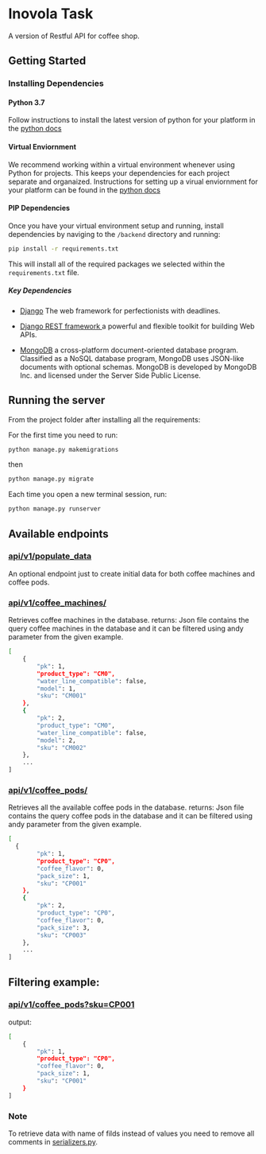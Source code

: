 # Inovola Task
A version of Restful API for coffee shop.

## Getting Started

### Installing Dependencies

#### Python 3.7
Follow instructions to install the latest version of python for your platform in the [python docs](https://docs.python.org/3/using/unix.html#getting-and-installing-the-latest-version-of-python)

#### Virtual Enviornment

We recommend working within a virtual environment whenever using Python for projects. This keeps your dependencies for each project separate and organaized. Instructions for setting up a virual enviornment for your platform can be found in the [python docs](https://packaging.python.org/guides/installing-using-pip-and-virtual-environments/)

#### PIP Dependencies
Once you have your virtual environment setup and running, install dependencies by naviging to the `/backend` directory and running:

```bash
pip install -r requirements.txt
```

This will install all of the required packages we selected within the `requirements.txt` file.

##### Key Dependencies

- [Django](https://www.djangoproject.com/)  The web framework for perfectionists with deadlines.

- [Django REST framework ](https://www.django-rest-framework.org/) a powerful and flexible toolkit for building Web APIs.

- [MongoDB](https://www.mongodb.com/) a cross-platform document-oriented database program. Classified as a NoSQL database program, MongoDB uses JSON-like documents with optional schemas. MongoDB is developed by MongoDB Inc. and licensed under the Server Side Public License.

## Running the server
From the project folder after installing all the requirements:


For the first time you need to run:
```bash
python manage.py makemigrations
```
then 
```bash
python manage.py migrate
```
Each time you open a new terminal session, run:
```bash
python manage.py runserver
```

## Available endpoints
### [api/v1/populate_data](api/v1/populate_data)
An optional endpoint just to create initial data for both coffee machines and coffee pods.

### [api/v1/coffee_machines/](api/v1/coffee_machines/)
Retrieves coffee machines in the database.
returns: Json file contains the query coffee machines in the database and it can be filtered using andy parameter from the given example. 
```bash
[   
    {
        "pk": 1,
        "product_type": "CM0",
        "water_line_compatible": false,
        "model": 1,
        "sku": "CM001"
    },
    {
        "pk": 2,
        "product_type": "CM0",
        "water_line_compatible": false,
        "model": 2,
        "sku": "CM002"
    },
    ...
]
```

### [api/v1/coffee_pods/](api/v1/coffee_pods/)
Retrieves all the available coffee pods in the database.
returns: Json file contains the query coffee pods in the database and it can be filtered using andy parameter from the given example. 
```bash
[
  {
        "pk": 1,
        "product_type": "CP0",
        "coffee_flavor": 0,
        "pack_size": 1,
        "sku": "CP001"
    },
    {
        "pk": 2,
        "product_type": "CP0",
        "coffee_flavor": 0,
        "pack_size": 3,
        "sku": "CP003"
    },
    ...
]
```
## Filtering example:
### [api/v1/coffee_pods?sku=CP001](api/v1/coffee_pods?sku=CP001)

output:
```bash
[
    {
        "pk": 1,
        "product_type": "CP0",
        "coffee_flavor": 0,
        "pack_size": 1,
        "sku": "CP001"
    }
]
```
### Note 
To retrieve data with name of filds instead of values you need to remove all comments in [serializers.py](coffee_shop_api_v1/serializers.py).
